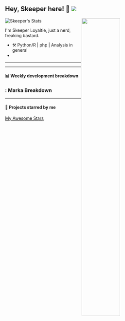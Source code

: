 

## Hey, Skeeper here! :wave: [![ ](https://cfrating.ihcr.top/?user=skeeperloyaltie&style=flat-square)](https://codeforces.com/profile/skeeperloyaltie)

[<img align="right" width="50%" src="https://github-readme-stats.vercel.app/api?username=skeeperloyaltie&theme=dark&show_icons=true">](https://metrics.lecoq.io/skeeperloyaltie?template=classic)
![Skeeper's Stats ](https://github-readme-stats.vercel.app/api?username=skeeperloyaltie&show_icons=true&theme=radical)

I'm Skeeper Loyaltie, just a nerd, freaking bastard.
-   :hammer_and_pick: Python/R | php | Analysis in general
-   

---


---

#### :bar_chart: Weekly development breakdown

### : Marka Breakdown

---

#### :star2: Projects starred by me

[My Awesome Stars](AWESOME-STARS.md)

